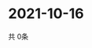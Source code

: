# 2021-10-16
  共 0条

  <!-- BEGIN -->
  <!-- 最后更新时间Sat Oct 16 2021 01:54:43 GMT+0000 (Coordinated Universal Time) -->
  
  <!-- END -->
  
  